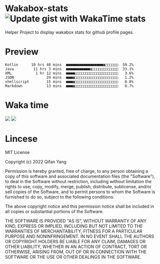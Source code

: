  # Wakabox-stats ![Update gist with WakaTime stats](https://github.com/underwindfall/wakabox-stats/workflows/Update%20gist%20with%20WakaTime%20stats/badge.svg)

  Helper Project to display wakabox stats for github profile pages. 
 # Preview 
  
  ```  
 Kotlin      19 hrs 46 mins  ■■■■■■■■■■■■■■■■■▦□□□□□□  59.2%
Java         11 hrs 3 mins  ■■■■■■■■■■■▥□□□□□□□□□□□□  33.1%
XML           1 hr 12 mins  ■■■■◱□□□□□□□□□□□□□□□□□□□   3.6%
JSON               24 mins  ■■■▦□□□□□□□□□□□□□□□□□□□□   1.2%
shellscript        15 mins  ■■■▦□□□□□□□□□□□□□□□□□□□□   0.8%
Markdown           13 mins  ■■■▦□□□□□□□□□□□□□□□□□□□□   0.7% 
 ``` 
  
 
 
  
  # Waka time 

  ![](https://wakatime.com/share/@underwindfall/04fb31b6-0c1f-434d-b3a5-ac5e62f5364c.svg)
  ![](https://wakatime.com/share/@underwindfall/3d98f640-5c0f-4faf-b8df-1c48dec045b2.svg)
  
  # Lincese 

  MIT License

  Copyright (c) 2022 Qifan Yang
  
  Permission is hereby granted, free of charge, to any person obtaining a copy
  of this software and associated documentation files (the "Software"), to deal
  in the Software without restriction, including without limitation the rights
  to use, copy, modify, merge, publish, distribute, sublicense, and/or sell
  copies of the Software, and to permit persons to whom the Software is
  furnished to do so, subject to the following conditions:
  
  The above copyright notice and this permission notice shall be included in all
  copies or substantial portions of the Software.
  
  THE SOFTWARE IS PROVIDED "AS IS", WITHOUT WARRANTY OF ANY KIND, EXPRESS OR
  IMPLIED, INCLUDING BUT NOT LIMITED TO THE WARRANTIES OF MERCHANTABILITY,
  FITNESS FOR A PARTICULAR PURPOSE AND NONINFRINGEMENT. IN NO EVENT SHALL THE
  AUTHORS OR COPYRIGHT HOLDERS BE LIABLE FOR ANY CLAIM, DAMAGES OR OTHER
  LIABILITY, WHETHER IN AN ACTION OF CONTRACT, TORT OR OTHERWISE, ARISING FROM,
  OUT OF OR IN CONNECTION WITH THE SOFTWARE OR THE USE OR OTHER DEALINGS IN THE
  SOFTWARE.
